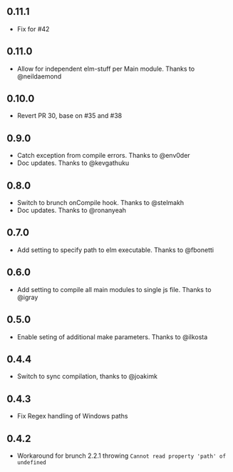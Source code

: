 ## 0.11.1
  - Fix for #42

## 0.11.0
  - Allow for independent elm-stuff per Main module. Thanks to @neildaemond

## 0.10.0
  - Revert PR 30, base on #35 and #38

## 0.9.0
  - Catch exception from compile errors. Thanks to @env0der
  - Doc updates. Thanks to @kevgathuku

## 0.8.0
  - Switch to brunch onCompile hook. Thanks to @stelmakh
  - Doc updates. Thanks to @ronanyeah

## 0.7.0
  - Add setting to specify path to elm executable. Thanks to @fbonetti

## 0.6.0
  - Add setting to compile all main modules to single js file. Thanks to @igray

## 0.5.0
  - Enable seting of additional make parameters. Thanks to @ilkosta

## 0.4.4 
  - Switch to sync compilation, thanks to @joakimk

## 0.4.3
  - Fix Regex handling of Windows paths

## 0.4.2
  - Workaround for brunch 2.2.1 throwing `Cannot read property 'path' of undefined`
